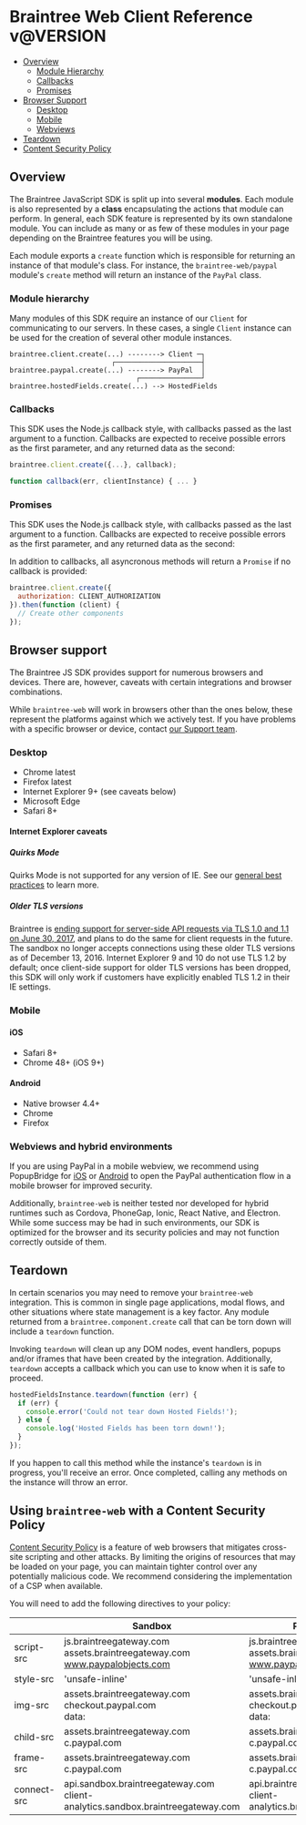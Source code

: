 # Braintree Web Client Reference <span>v@VERSION</span>

<span class="rule"></span>

* [Overview](#overview)
    * [Module Hierarchy](#module-hierarchy)
    * [Callbacks](#callbacks)
    * [Promises](#promises)
* [Browser Support](#browser-support)
    * [Desktop](#browser-support-desktop)
    * [Mobile](#browser-support-mobile)
    * [Webviews](#browser-support-webviews)
* [Teardown](#teardown)
* [Content Security Policy](#content-security-policy)

<span class="rule"></span>

<a id="overview"></a>
## Overview

The Braintree JavaScript SDK is split up into several __modules__. Each module is also represented by a __class__ encapsulating the actions that module can perform. In general, each SDK feature is represented by its own standalone module. You can include as many or as few of these modules in your page depending on the Braintree features you will be using.

Each module exports a `create` function which is responsible for returning an instance of that module's class. For instance, the `braintree-web/paypal` module's `create` method will return an instance of the `PayPal` class.

<a id="module-hierarchy"></a>
### Module hierarchy

Many modules of this SDK require an instance of our `Client` for communicating to our servers. In these cases, a single `Client` instance can be used for the creation of several other module instances.

```
braintree.client.create(...) --------> Client ─┐
                         ┌─────────────────────┤
braintree.paypal.create(...) --------> PayPal  │
                               ┌───────────────┘
braintree.hostedFields.create(...) --> HostedFields
```

<a id="callbacks"></a>
### Callbacks

This SDK uses the Node.js callback style, with callbacks passed as the last argument to a function. Callbacks are expected to receive possible errors as the first parameter, and any returned data as the second:

```javascript
braintree.client.create({...}, callback);

function callback(err, clientInstance) { ... }
```

<a id="promises"></a>
### Promises

This SDK uses the Node.js callback style, with callbacks passed as the last argument to a function. Callbacks are expected to receive possible errors as the first parameter, and any returned data as the second:

In addition to callbacks, all asyncronous methods will return a `Promise` if no callback is provided:

```javascript
braintree.client.create({
  authorization: CLIENT_AUTHORIZATION
}).then(function (client) {
  // Create other components
});
```

<a id="browser-support"></a>
## Browser support

The Braintree JS SDK provides support for numerous browsers and devices. There are, however, caveats with certain integrations and browser combinations.

While `braintree-web` will work in browsers other than the ones below, these represent the platforms against which we actively test. If you have problems with a specific browser or device, contact [our Support team](https://developers.braintreepayments.com/forms/contact).

<a id="browser-support-desktop"></a>
### Desktop


- Chrome latest
- Firefox latest
- Internet Explorer 9+ (see caveats below)
- Microsoft Edge
- Safari 8+


#### Internet Explorer caveats

##### Quirks Mode

Quirks Mode is not supported for any version of IE. See our [general best practices](https://developers.braintreepayments.com/reference/general/best-practices#internet-explorer-quirks-mode) to learn more.

##### Older TLS versions

Braintree is [ending support for server-side API requests via TLS 1.0 and 1.1 on June 30, 2017](https://www.braintreepayments.com/blog/updating-your-production-environment-to-support-tlsv1-2/), and plans to do the same for client requests in the future. The sandbox no longer accepts connections using these older TLS versions as of December 13, 2016. Internet Explorer 9 and 10 do not use TLS 1.2 by default; once client-side support for older TLS versions has been dropped, this SDK will only work if customers have explicitly enabled TLS 1.2 in their IE settings.

<a id="browser-support-mobile"></a>
### Mobile

#### iOS

- Safari 8+
- Chrome 48+ (iOS 9+)

#### Android

- Native browser 4.4+
- Chrome
- Firefox

<a id="browser-support-webviews"></a>
### Webviews and hybrid environments

If you are using PayPal in a mobile webview, we recommend using PopupBridge for [iOS](https://github.com/braintree/popup-bridge-ios) or [Android](https://github.com/braintree/popup-bridge-android) to open the PayPal authentication flow in a mobile browser for improved security.

Additionally, `braintree-web` is neither tested nor developed for hybrid runtimes such as Cordova, PhoneGap, Ionic, React Native, and Electron. While some success may be had in such environments, our SDK is optimized for the browser and its security policies and may not function correctly outside of them.

<a id="teardown"></a>
## Teardown

In certain scenarios you may need to remove your `braintree-web` integration. This is common in single page applications, modal flows, and other situations where state management is a key factor. Any module returned from a `braintree.component.create` call that can be torn down will include a `teardown` function.

Invoking `teardown` will clean up any DOM nodes, event handlers, popups and/or iframes that have been created by the integration. Additionally, `teardown` accepts a callback which you can use to know when it is safe to proceed.

```js
hostedFieldsInstance.teardown(function (err) {
  if (err) {
    console.error('Could not tear down Hosted Fields!');
  } else {
    console.log('Hosted Fields has been torn down!');
  }
});
```

If you happen to call this method while the instance's `teardown` is in progress, you'll receive an error. Once completed, calling any methods on the instance will throw an error.

<a id="content-security-policy"></a>
## Using `braintree-web` with a Content Security Policy

[Content Security Policy](http://www.html5rocks.com/en/tutorials/security/content-security-policy/) is a feature of web browsers that mitigates cross-site scripting and other attacks. By limiting the origins of resources that may be loaded on your page, you can maintain tighter control over any potentially malicious code. We recommend considering the implementation of a CSP when available.

You will need to add the following directives to your policy:

|             | Sandbox                                                                            | Production                                                                        |
|-------------|------------------------------------------------------------------------------------|-----------------------------------------------------------------------------------|
| script-src  | js.braintreegateway.com<br/>assets.braintreegateway.com<br/>www.paypalobjects.com  | js.braintreegateway.com<br/>assets.braintreegateway.com<br/>www.paypalobjects.com |
| style-src   | 'unsafe-inline'                                                                    | 'unsafe-inline'                                                                   |
| img-src     | assets.braintreegateway.com<br/>checkout.paypal.com<br/>data:                      | assets.braintreegateway.com<br/>checkout.paypal.com<br/>data:                     |
| child-src   | assets.braintreegateway.com<br/>c.paypal.com                                       | assets.braintreegateway.com<br/>c.paypal.com                                      |
| frame-src   | assets.braintreegateway.com<br/>c.paypal.com                                       | assets.braintreegateway.com<br/>c.paypal.com                                      |
| connect-src | api.sandbox.braintreegateway.com<br/>client-analytics.sandbox.braintreegateway.com | api.braintreegateway.com<br/>client-analytics.braintreegateway.com                |
